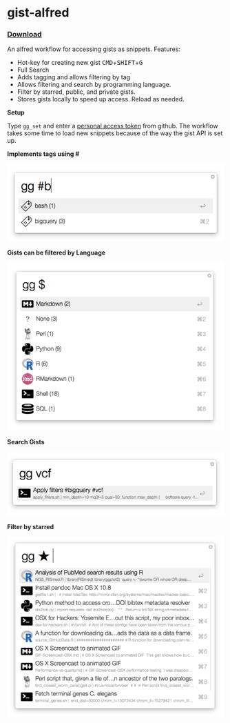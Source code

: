 # gist-alfred

### [Download](https://github.com/danielecook/gist-alfred/releases/latest)

An alfred workflow for accessing gists as snippets. Features:

* Hot-key for creating new gist <kbd>CMD</kbd>+<kbd>SHIFT</kbd>+<kbd>G</kbd>
* Full Search
* Adds tagging and allows filtering by tag
* Allows filtering and search by programming language.
* Filter by starred, public, and private gists. 
* Stores gists locally to speed up access. Reload as needed.

__Setup__

Type `gg_set` and enter a [personal access token](https://github.com/blog/1509-personal-api-tokens) from github. The workflow takes some time to load new snippets because of the way the gist API is set up.

__Implements tags using #__

![Filter by tag](img/filter_tag.png)

__Gists can be filtered by Language__

![Filter by Language](img/filter_lang.png)

__Search Gists__

![Search](img/search.png)

__Filter by starred__

![Starred](img/filter_starred.png)

